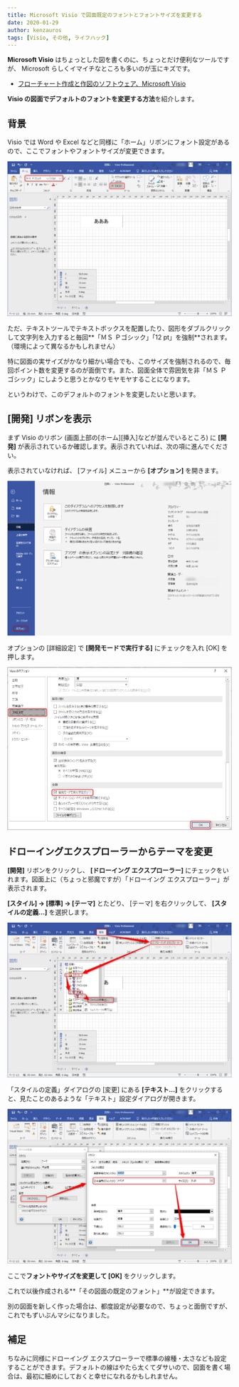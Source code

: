 ```yaml
---
title: Microsoft Visio で図面既定のフォントとフォントサイズを変更する
date: 2020-01-29
author: kenzauros
tags: [Visio, その他, ライフハック]
---
```


**Microsoft Visio** はちょっとした図を書くのに、ちょっとだけ便利なツールですが、 Microsoft らしくイマイチなところも多いのが玉にキズです。

- [フローチャート作成と作図のソフトウェア、Microsoft Visio](https://products.office.com/ja-jp/visio/flowchart-software)

**Visio の図面でデフォルトのフォントを変更する方法**を紹介します。

## 背景

Visio では Word や Excel などと同様に「ホーム」リボンにフォント設定があるので、ここでフォントやフォントサイズが変更できます。

![Microsoft Visio でデフォルトのフォントを変更する](images/how-to-change-default-font-in-microsoft-visio-1.png)

ただ、テキストツールでテキストボックスを配置したり、図形をダブルクリックして文字列を入力すると毎回**「ＭＳ Ｐゴシック」「12 pt」を強制**されます。（環境によって異なるかもしれません）

特に図面の実サイズがかなり細かい場合でも、このサイズを強制されるので、毎回ポイント数を変更するのが面倒です。また、図面全体で雰囲気を非「ＭＳ Ｐゴシック」にしようと思うとかなりモヤモヤすることになります。

というわけで、このデフォルトのフォントを変更したいと思います。

## [開発] リボンを表示

まず Visio のリボン (画面上部の[ホーム][挿入]などが並んでいるところ) に **[開発]** が表示されているか確認します。表示されていれば、次の項に進んでください。

表示されていなければ、 [ファイル] メニューから **[オプション]** を開きます。

![Microsoft Visio でデフォルトのフォントを変更する](images/how-to-change-default-font-in-microsoft-visio-2.png)

オプションの [詳細設定] で **[開発モードで実行する]** にチェックを入れ [OK] を押します。

![Microsoft Visio でデフォルトのフォントを変更する](images/how-to-change-default-font-in-microsoft-visio-3.png)

## ドローイングエクスプローラーからテーマを変更

**[開発]** リボンをクリックし、 **[ドローイング エクスプローラー]** にチェックをいれます。図面上に（ちょっと邪魔ですが）「ドローイング エクスプローラー」が表示されます。

**[スタイル] → [標準] → [テーマ]** とたどり、 [テーマ] を右クリックして、 **[スタイルの定義...]** を選択します。

![Microsoft Visio でデフォルトのフォントを変更する](images/how-to-change-default-font-in-microsoft-visio-4.png)

「スタイルの定義」ダイアログの [変更] にある **[テキスト...]** をクリックすると、見たことのあるような「テキスト」設定ダイアログが開きます。

![Microsoft Visio でデフォルトのフォントを変更する](images/how-to-change-default-font-in-microsoft-visio-5.png)

ここで**フォントやサイズを変更して [OK]** をクリックします。

これで以後作成される**「その図面の既定のフォント」**が設定できます。

別の図面を新しく作った場合は、都度設定が必要なので、ちょっと面倒ですが、これでもずいぶんマシになりました。

## 補足

ちなみに同様にドローイング エクスプローラーで標準の線種・太さなども設定することができます。デフォルトの線はやたら太くてダサいので、図面を書く場合は、最初に細めにしておくと幸せになれるかもしれません。